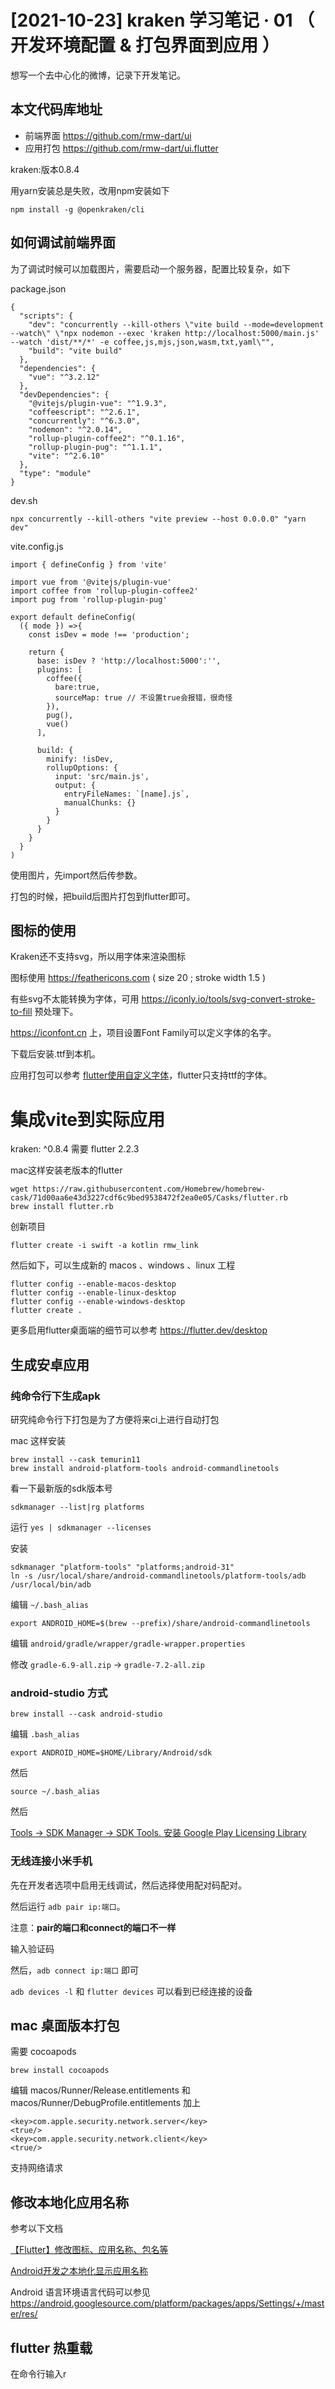 # [2021-10-23] kraken 学习笔记 · 01 （ 开发环境配置 & 打包界面到应用 ）

想写一个去中心化的微博，记录下开发笔记。

## 本文代码库地址

* 前端界面 https://github.com/rmw-dart/ui
* 应用打包 https://github.com/rmw-dart/ui.flutter

kraken:版本0.8.4

用yarn安装总是失败，改用npm安装如下

```
npm install -g @openkraken/cli
```



## 如何调试前端界面

为了调试时候可以加载图片，需要启动一个服务器，配置比较复杂，如下

package.json

```
{
  "scripts": {
    "dev": "concurrently --kill-others \"vite build --mode=development --watch\" \"npx nodemon --exec 'kraken http://localhost:5000/main.js' --watch 'dist/**/*' -e coffee,js,mjs,json,wasm,txt,yaml\"",
    "build": "vite build"
  },
  "dependencies": {
    "vue": "^3.2.12"
  },
  "devDependencies": {
    "@vitejs/plugin-vue": "^1.9.3",
    "coffeescript": "^2.6.1",
    "concurrently": "^6.3.0",
    "nodemon": "^2.0.14",
    "rollup-plugin-coffee2": "^0.1.16",
    "rollup-plugin-pug": "^1.1.1",
    "vite": "^2.6.10"
  },
  "type": "module"
}
```

dev.sh

```
npx concurrently --kill-others "vite preview --host 0.0.0.0" "yarn dev"
```

vite.config.js

```
import { defineConfig } from 'vite'

import vue from '@vitejs/plugin-vue'
import coffee from 'rollup-plugin-coffee2'
import pug from 'rollup-plugin-pug'

export default defineConfig(
  ({ mode }) =>{
    const isDev = mode !== 'production';

    return {
      base: isDev ? 'http://localhost:5000':'',
      plugins: [
        coffee({
          bare:true,
          sourceMap: true // 不设置true会报错，很奇怪
        }),
        pug(),
        vue()
      ],

      build: {
        minify: !isDev,
        rollupOptions: {
          input: 'src/main.js',
          output: {
            entryFileNames: `[name].js`,
            manualChunks: {}
          }
        }
      }
    }
  }
)
```

使用图片，先import然后传参数。

打包的时候，把build后图片打包到flutter即可。

## 图标的使用


Kraken还不支持svg，所以用字体来渲染图标

图标使用 https://feathericons.com ( size 20 ; stroke width 1.5 )

有些svg不太能转换为字体，可用 https://iconly.io/tools/svg-convert-stroke-to-fill 预处理下。

https://iconfont.cn 上，项目设置Font Family可以定义字体的名字。

下载后安装.ttf到本机。

应用打包可以参考 [flutter使用自定义字体](https://flutter.cn/docs/cookbook/design/fonts)，flutter只支持ttf的字体。



# 集成vite到实际应用

kraken: ^0.8.4 需要 flutter 2.2.3

mac这样安装老版本的flutter

```
wget https://raw.githubusercontent.com/Homebrew/homebrew-cask/71d00aa6e43d3227cdf6c9bed9538472f2ea0e05/Casks/flutter.rb
brew install flutter.rb
```

创新项目

```
flutter create -i swift -a kotlin rmw_link
```

然后如下，可以生成新的 macos 、windows 、linux 工程

```
flutter config --enable-macos-desktop
flutter config --enable-linux-desktop
flutter config --enable-windows-desktop
flutter create .
```

更多启用flutter桌面端的细节可以参考 https://flutter.dev/desktop

## 生成安卓应用

### 纯命令行下生成apk

研究纯命令行下打包是为了方便将来ci上进行自动打包

mac 这样安装

```
brew install --cask temurin11
brew install android-platform-tools android-commandlinetools
```

看一下最新版的sdk版本号
```
sdkmanager --list|rg platforms
```

运行 `yes | sdkmanager --licenses`

安装
```
sdkmanager "platform-tools" "platforms;android-31"
ln -s /usr/local/share/android-commandlinetools/platform-tools/adb /usr/local/bin/adb
```

编辑 `~/.bash_alias`
```
export ANDROID_HOME=$(brew --prefix)/share/android-commandlinetools
```

编辑 `android/gradle/wrapper/gradle-wrapper.properties`

修改 `gradle-6.9-all.zip` → `gradle-7.2-all.zip`

### android-studio 方式

```
brew install --cask android-studio
```

编辑 `.bash_alias`

```
export ANDROID_HOME=$HOME/Library/Android/sdk
```

然后

```
source ~/.bash_alias
```

然后

[Tools -> SDK Manager -> SDK Tools. 安装 Google Play Licensing Library](https://stackoverflow.com/a/65372165/2030331)

### 无线连接小米手机

先在开发者选项中启用无线调试，然后选择使用配对码配对。

然后运行 `adb pair ip:端口`。

注意：**pair的端口和connect的端口不一样**

输入验证码

然后，`adb connect ip:端口` 即可

`adb devices -l` 和 `flutter devices` 可以看到已经连接的设备

## mac 桌面版本打包

需要 cocoapods

`brew install cocoapods `

编辑 macos/Runner/Release.entitlements 和 macos/Runner/DebugProfile.entitlements  加上

```
<key>com.apple.security.network.server</key>
<true/>
<key>com.apple.security.network.client</key>
<true/>
```

支持网络请求


## 修改本地化应用名称

参考以下文档

[【Flutter】修改图标、应用名称、包名等](https://www.jianshu.com/p/8488b334926d)

[Android开发之本地化显示应用名称](https://jingyan.baidu.com/article/0a52e3f4338477bf62ed72e4.html)

Android 语言环境语言代码可以参见 https://android.googlesource.com/platform/packages/apps/Settings/+/master/res/



## flutter 热重载

在命令行输入r
